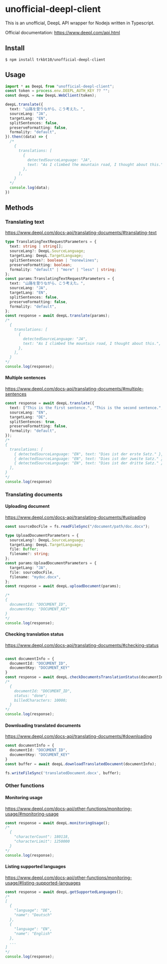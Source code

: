 # unofficial-deepl-client
This is an unofficial, DeepL API wrapper for Nodejs written in Typescript.

Official documentation: https://www.deepl.com/api.html

## Install

```
$ npm install trkbt10/unofficial-deepl-client
```

## Usage

```typescript
import * as DeepL from "unofficial-deepl-client";
const token = process.env.DEEPL_AUTH_KEY ?? "";
const deepL = new DeepL.WebClient(token);

deepL.translate({
  text: "山路を登りながら、こう考えた。",
  sourceLang: "JA",
  targetLang: "EN",
  splitSentences: false,
  preserveFormatting: false,
  formality: "default",
}).then((data) => {
  /*
    {
      translations: [
        {
          detectedSourceLanguage: "JA",
          text: "As I climbed the mountain road, I thought about this.",
        },
      ],
    }
  */
  console.log(data);
})
```

## Methods

### Translating text
https://www.deepl.com/docs-api/translating-documents/#translating-text

```typescript
type TranslatingTextRequestParameters = {
  text: string | string[];
  sourceLang?: DeepL.SourceLanguage;
  targetLang: DeepL.TargetLanguage;
  splitSentences?: boolean | "nonewlines";
  preserveFormatting: boolean;
  formality: "default" | "more" | "less" | string;
};
const params:TranslatingTextRequestParameters = {
  text: "山路を登りながら、こう考えた。",
  sourceLang: "JA",
  targetLang: "EN",
  splitSentences: false,
  preserveFormatting: false,
  formality: "default",
};
const response = await deepL.translate(params);
/*
  {
    translations: [
      {
        detectedSourceLanguage: "JA",
        text: "As I climbed the mountain road, I thought about this.",
      },
    ],
  }
*/
console.log(response);
```
#### Multiple sentences
https://www.deepl.com/docs-api/translating-documents/#multiple-sentences

```typescript
const response = await deepL.translate({
  text: ["This is the first sentence.", "This is the second sentence.", "This is the third sentence."],
  sourceLang: "EN",
  targetLang: "DE",
  splitSentences: true,
  preserveFormatting: false,
  formality: "default",
});
/*
{
  translations: [
    { detectedSourceLanguage: "EN", text: "Dies ist der erste Satz." },
    { detectedSourceLanguage: "EN", text: "Dies ist der zweite Satz." },
    { detectedSourceLanguage: "EN", text: "Dies ist der dritte Satz." },
  ],
}
*/
console.log(response)
```

### Translating documents

#### Uploading document
https://www.deepl.com/docs-api/translating-documents/#uploading

```typescript
const sourceDocFile = fs.readFileSync("/document/path/doc.docx");

type UploadDocumentParameters = {
  sourceLang?: DeepL.SourceLanguage;
  targetLang: DeepL.TargetLanguage;
  file: Buffer;
  filename?: string;
};
const params:UploadDocumentParameters = {
  targetLang: "JA",
  file: sourceDocFile,
  filename: "mydoc.docx",
};
const response = await deepL.uploadDocument(params);

/*
{
  documentId: "DOCUMENT_ID",
  documentKey: "DOCUMENT_KEY"
}
*/
console.log(response);

```
#### Checking translation status
https://www.deepl.com/docs-api/translating-documents/#checking-status

```typescript

const documentInfo = {
  documentId: "DOCUMENT_ID",
  documentKey: "DOCUMENT_KEY"
}
const response = await deepL.checkDocumentsTranslationStatus(documentInfo);
/*
  {
    documentId: "DOCUMENT_ID",
    status: "done";
    billedCharacters: 10000;
  }
*/
console.log(response);
```

#### Downloading translated documents
https://www.deepl.com/docs-api/translating-documents/#downloading

```typescript
const documentInfo = {
  documentId: "DOCUMENT_ID",
  documentKey: "DOCUMENT_KEY"
}
const buffer = await deepL.downloadTranslatedDocument(documentInfo);

fs.writeFileSync('translatedDocument.docx', buffer);

```

### Other functions
#### Monitoring usage
https://www.deepl.com/docs-api/other-functions/monitoring-usage/#monitoring-usage
```typescript
const response = await deepL.monitoringUsage();
/*
  {
    "characterCount": 180118,
    "characterLimit": 1250000
  }
*/
console.log(response);
```


#### Listing supported languages

https://www.deepl.com/docs-api/other-functions/monitoring-usage/#listing-supported-languages
```typescript
const response = await deepL.getSupportedLanguages();
/*
[
  {
    "language": "DE",
    "name": "Deutsch"
  },
  {
    "language": "EN",
    "name": "English"
  },
  ...
]
*/
console.log(response);
```

